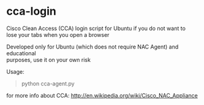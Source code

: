 cca-login
=========

Cisco Clean Access (CCA) login script for Ubuntu if you do not want to  
lose your tabs when you open a browser

Developed only for Ubuntu (which does not require NAC Agent) and educational  
purposes, use it on your own risk

Usage:  
> python cca-agent.py <UCInetID>

for more info about CCA: http://en.wikipedia.org/wiki/Cisco_NAC_Appliance
